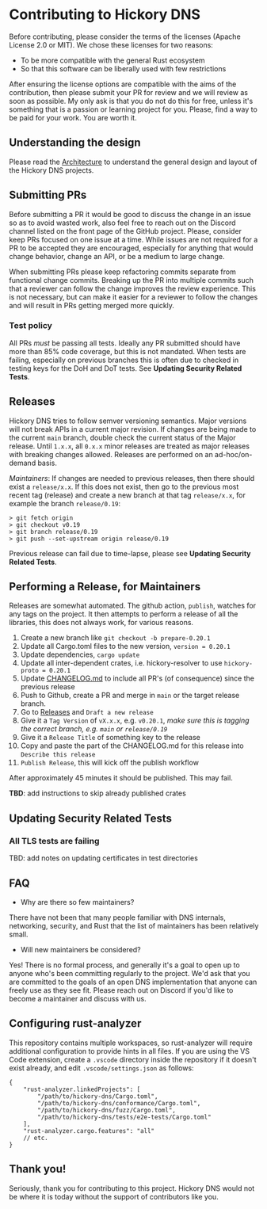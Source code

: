 # Contributing to Hickory DNS

Before contributing, please consider the terms of the licenses (Apache License 2.0 or MIT). We chose these licenses for two reasons:

- To be more compatible with the general Rust ecosystem
- So that this software can be liberally used with few restrictions

After ensuring the license options are compatible with the aims of the contribution, then please submit your PR for review and we will review as soon as possible. My only ask is that you do not do this for free, unless it's something that is a passion or learning project for you. Please, find a way to be paid for your work. You are worth it.

## Understanding the design

Please read the [Architecture](ARCHITECTURE.md) to understand the general design and layout of the Hickory DNS projects.

## Submitting PRs

Before submitting a PR it would be good to discuss the change in an issue so as to avoid wasted work, also feel free to reach out on the Discord channel listed on the front page of the GitHub project. Please, consider keep PRs focused on one issue at a time. While issues are not required for a PR to be accepted they are encouraged, especially for anything that would change behavior, change an API, or be a medium to large change.

When submitting PRs please keep refactoring commits separate from functional change commits. Breaking up the PR into multiple commits such that a reviewer can follow the change improves the review experience. This is not necessary, but can make it easier for a reviewer to follow the changes and will result in PRs getting merged more quickly.

### Test policy

All PRs *must* be passing all tests. Ideally any PR submitted should have more than 85% code coverage, but this is not mandated. When tests are failing, especially on previous branches this is often due to checked in testing keys for the DoH and DoT tests. See **Updating Security Related Tests**.

## Releases

Hickory DNS tries to follow semver versioning semantics. Major versions will not break APIs in a current major revision. If changes are being made to the current `main` branch, double check the current status of the Major release. Until `1.x.x`, all `0.x.x` minor releases are treated as major releases with breaking changes allowed. Releases are performed on an ad-hoc/on-demand basis.

*Maintainers*: If changes are needed to previous releases, then there should exist a `release/x.x`. If this does not exist, then go to the previous most recent tag (release) and create a new branch at that tag `release/x.x`, for example the branch `release/0.19`:

```shell
> git fetch origin
> git checkout v0.19
> git branch release/0.19
> git push --set-upstream origin release/0.19
```

Previous release can fail due to time-lapse, please see **Updating Security Related Tests**.

## Performing a Release, for Maintainers

Releases are somewhat automated. The github action, `publish`, watches for any tags on the project. It then attempts to perform a release of all the libraries, this does not always work, for various reasons.

1. Create a new branch like `git checkout -b prepare-0.20.1`
1. Update all Cargo.toml files to the new version, `version = 0.20.1`
1. Update dependencies, `cargo update`
1. Update all inter-dependent crates, i.e. hickory-resolver to use `hickory-proto = 0.20.1`
1. Update [CHANGELOG.md](CHANGELOG.md) to include all PR's (of consequence) since the previous release
1. Push to Github, create a PR and merge in `main` or the target release branch.
1. Go to [Releases](https://github.com/hickory-dns/hickory-dns/releases) and `Draft a new release`
1. Give it a `Tag Version` of `vX.x.x`, e.g. `v0.20.1`, *make sure this is tagging the correct branch, e.g. `main` or `release/0.19`*
1. Give it a  `Release Title` of something key to the release
1. Copy and paste the part of the CHANGELOG.md for this release into `Describe this release`
1. `Publish Release`, this will kick off the publish workflow

After approximately 45 minutes it should be published. This may fail.

**TBD**: add instructions to skip already published crates

## Updating Security Related Tests

### All TLS tests are failing

TBD: add notes on updating certificates in test directories

## FAQ

- Why are there so few maintainers?

There have not been that many people familiar with DNS internals, networking, security, and Rust that the list of maintainers has been relatively small.

- Will new maintainers be considered?

Yes! There is no formal process, and generally it's a goal to open up to anyone who's been committing regularly to the project. We'd ask that you are committed to the goals of an open DNS implementation that anyone can freely use as they see fit. Please reach out on Discord if you'd like to become a maintainer and discuss with us.

## Configuring rust-analyzer

This repository contains multiple workspaces, so rust-analyzer will require additional configuration to provide hints in all files. If you are using the VS Code extension, create a `.vscode` directory inside the repository if it doesn't exist already, and edit `.vscode/settings.json` as follows:

```jsonc
{
    "rust-analyzer.linkedProjects": [
        "/path/to/hickory-dns/Cargo.toml",
        "/path/to/hickory-dns/conformance/Cargo.toml",
        "/path/to/hickory-dns/fuzz/Cargo.toml",
        "/path/to/hickory-dns/tests/e2e-tests/Cargo.toml"
    ],
    "rust-analyzer.cargo.features": "all"
    // etc.
}
```

## Thank you!

Seriously, thank you for contributing to this project. Hickory DNS would not be where it is today without the support of contributors like you.
